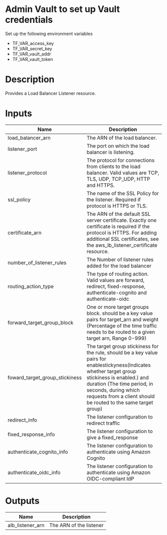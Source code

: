 # Admin Vault to set up Vault credentials

Set up the following environment variables

* TF_VAR_access_key 
* TF_VAR_secret_key
* TF_VAR_vault_addr
* TF_VAR_vault_token

# Description
Provides a Load Balancer Listener resource.

# Inputs
| Name | Description |
| ------------- | ------------- |
|  load_balancer_arn  | The ARN of the load balancer. |
|  listener_port | The port on which the load balancer is listening. |
|  listener_protocol | The protocol for connections from clients to the load balancer. Valid values are TCP, TLS, UDP, TCP_UDP, HTTP and HTTPS. |
|  ssl_policy | The name of the SSL Policy for the listener. Required if protocol is HTTPS or TLS. |
|  certificate_arn | The ARN of the default SSL server certificate. Exactly one certificate is required if the protocol is HTTPS. For adding additional SSL certificates, see the aws_lb_listener_certificate resource. |
|  number_of_listener_rules | The Number of listener rules added for the load balancer |
|  routing_action_type | The type of routing action. Valid values are forward, redirect, fixed-response, authenticate-cognito and authenticate-oidc |
|  forward_target_group_block | One or more target groups block. should be a key value pairs for target_arn and weight (Percentage of the time traffic needs to be routed to a given target arn, Range 0-999)  |
|  foward_target_group_stickiness | The target group stickiness for the rule,  should be a key value pairs for  enablestickyness(Indicates whether target group stickiness is enabled.) and duration (The time period, in seconds, during which requests from a client should be routed to the same target group) |
|  redirect_info | The listener configuration to redirect traffic |
|  fixed_response_info | The listener configuration to give a fixed_response |
|  authenticate_cognito_info | The listener configuration to authenticate using Amazon Cognito |
|  authenticate_oidc_info | The listener configuration to authenticate using Amazon OIDC-compliant IdP |

# Outputs

| Name | Description |
| ------------- | ------------- |
|  alb_listener_arn |The ARN of the listener |